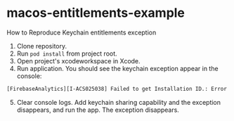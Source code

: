 # macos-entitlements-example
How to Reproduce Keychain entitlements exception

1. Clone repository.
2. Run `pod install` from project root.
3. Open project's xcodeworkspace in Xcode.
4. Run application. You should see the keychain exception appear in the console:

```bash
[FirebaseAnalytics][I-ACS025038] Failed to get Installation ID.: Error Domain=com.firebase.installations Code=0 "Underlying error: The operation couldn’t be completed. SecItemAdd (-34018)" UserInfo={NSLocalizedFailureReason=Underlying error: The operation couldn’t be completed. SecItemAdd (-34018), NSUnderlyingError=0x600002bba880 {Error Domain=com.gul.keychain.ErrorDomain Code=0 "SecItemAdd (-34018)" UserInfo={NSLocalizedFailureReason=SecItemAdd (-34018)}}}
```

5. Clear console logs. Add keychain sharing capability and the exception disappears, and run the app. The exception disappears.
